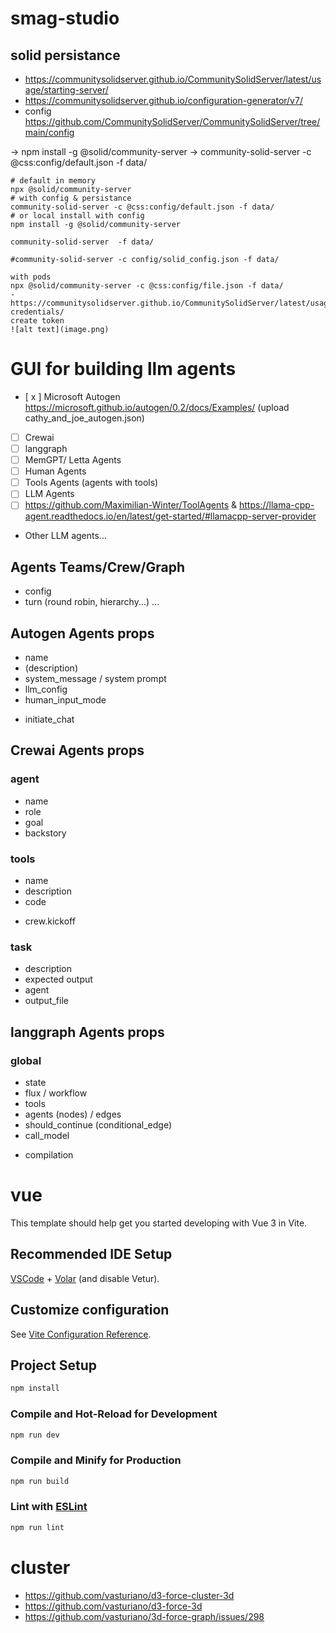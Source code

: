 # smag-studio

## solid persistance

- https://communitysolidserver.github.io/CommunitySolidServer/latest/usage/starting-server/
- https://communitysolidserver.github.io/configuration-generator/v7/
- config https://github.com/CommunitySolidServer/CommunitySolidServer/tree/main/config

-> npm install -g @solid/community-server
-> community-solid-server -c @css:config/default.json -f data/

```
# default in memory
npx @solid/community-server
# with config & persistance
community-solid-server -c @css:config/default.json -f data/
# or local install with config
npm install -g @solid/community-server

community-solid-server  -f data/

#community-solid-server -c config/solid_config.json -f data/

with pods
npx @solid/community-server -c @css:config/file.json -f data/
- https://communitysolidserver.github.io/CommunitySolidServer/latest/usage/client-credentials/
create token
![alt text](image.png)
```

# GUI for building llm agents

- [ x ] Microsoft Autogen https://microsoft.github.io/autogen/0.2/docs/Examples/ (upload cathy_and_joe_autogen.json)
- [ ] Crewai
- [ ] langgraph
- [ ] MemGPT/ Letta Agents
- [ ] Human Agents
- [ ] Tools Agents (agents with tools)
- [ ] LLM Agents
- [ ] https://github.com/Maximilian-Winter/ToolAgents & https://llama-cpp-agent.readthedocs.io/en/latest/get-started/#llamacpp-server-provider
- Other LLM agents...

## Agents Teams/Crew/Graph

- config
- turn (round robin, hierarchy...)
  ...

## Autogen Agents props

- name
- (description)
- system_message / system prompt
- llm_config
- human_input_mode

* initiate_chat

## Crewai Agents props

### agent

- name
- role
- goal
- backstory

### tools

- name
- description
- code

* crew.kickoff

### task

- description
- expected output
- agent
- output_file

## langgraph Agents props

### global

- state
- flux / workflow
- tools
- agents (nodes) / edges
- should_continue (conditional_edge)
- call_model

* compilation

# vue

This template should help get you started developing with Vue 3 in Vite.

## Recommended IDE Setup

[VSCode](https://code.visualstudio.com/) + [Volar](https://marketplace.visualstudio.com/items?itemName=Vue.volar) (and disable Vetur).

## Customize configuration

See [Vite Configuration Reference](https://vite.dev/config/).

## Project Setup

```sh
npm install
```

### Compile and Hot-Reload for Development

```sh
npm run dev
```

### Compile and Minify for Production

```sh
npm run build
```

### Lint with [ESLint](https://eslint.org/)

```sh
npm run lint
```

# cluster

- https://github.com/vasturiano/d3-force-cluster-3d
- https://github.com/vasturiano/d3-force-3d
- https://github.com/vasturiano/3d-force-graph/issues/298
